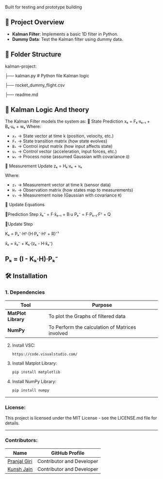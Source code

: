 Built for testing and prototype building
## 🧠 Project Overview

- **Kalman Filter**: Implements a basic 1D filter in Python.
- **Dummy Data**: Test the Kalman filter using dummy data.




## 🔧 Folder Structure

kalman-project:

├── kalman.py # Python file Kalman logic

├── rocket_dummy_flight.csv 

├── readme.md


## 🔧 Kalman Logic And theory
The Kalman Filter models the system as:
🔹 State Prediction
xₖ = Fₖ·xₖ₋₁ + Bₖ·uₖ + wₖ
Where:
- `xₖ` → State vector at time k (position, velocity, etc.)
- `Fₖ` → State transition matrix (how state evolves)
- `Bₖ` → Control input matrix (how input affects state)
- `uₖ` → Control vector (acceleration, input forces, etc.)
- `wₖ` → Process noise (assumed Gaussian with covariance `Q`)

🔹 Measurement Update
zₖ = Hₖ·xₖ + vₖ

Where:
- `zₖ` → Measurement vector at time k (sensor data)
- `Hₖ` → Observation matrix (how states map to measurements)
- `vₖ` → Measurement noise (Gaussian with covariance `R`)

🔧 Update Equations

🔹Prediction Step
x̂ₖ⁻ = F·x̂ₖ₋₁ + B·u
Pₖ⁻ = F·Pₖ₋₁·Fᵀ + Q

🔹Update Step

Kₖ = Pₖ⁻·Hᵀ·(H·Pₖ⁻·Hᵀ + R)⁻¹

x̂ₖ = x̂ₖ⁻ + Kₖ·(zₖ - H·x̂ₖ⁻)

Pₖ = (I - Kₖ·H)·Pₖ⁻
---

## 🛠 Installation

### 1. Dependencies

| Tool               | Purpose                                         |
|--------------------|-------------------------------------------------|
| **MatPlot Library**| To plot the Graphs of filtered data             |
| **NumPy**          | To Perform the calculation of Matrices involved |

2. Install VSC:
   ```bash
   https://code.visualstudio.com/
   ```
3. Install Matplot Library:
   ```bash
   pip install matplotlib
   ```
3. Install NumPy Library:
   ```bash
   pip install numpy
   ```

---

### License:
This project is licensed under the MIT License - see the LICENSE.md file for details.

---
### Contributors:
| Name                                         | GitHub Profile            |
| ---------------------------------------------| ------------------------- |
| [Pranjal Giri](https://github.com/oslowtech) | Contributor and Developer |
| [Kunsh Jain](https://github.com/kunshrjain)  | Contributor and Developer |
